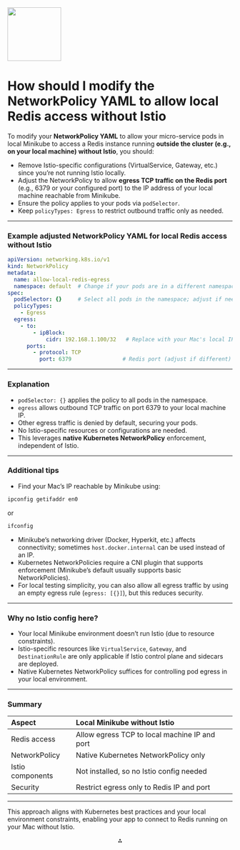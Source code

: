 <img src="https://r2cdn.perplexity.ai/pplx-full-logo-primary-dark%402x.png" class="logo" width="120"/>

# How should I modify the NetworkPolicy YAML to allow local Redis access without Istio

To modify your **NetworkPolicy YAML** to allow your micro-service pods in local Minikube to access a Redis instance running **outside the cluster (e.g., on your local machine)** **without Istio**, you should:

- Remove Istio-specific configurations (VirtualService, Gateway, etc.) since you’re not running Istio locally.
- Adjust the NetworkPolicy to allow **egress TCP traffic on the Redis port** (e.g., 6379 or your configured port) to the IP address of your local machine reachable from Minikube.
- Ensure the policy applies to your pods via `podSelector`.
- Keep `policyTypes: Egress` to restrict outbound traffic only as needed.

---

### Example adjusted NetworkPolicy YAML for local Redis access without Istio

```yaml
apiVersion: networking.k8s.io/v1
kind: NetworkPolicy
metadata:
  name: allow-local-redis-egress
  namespace: default  # Change if your pods are in a different namespace
spec:
  podSelector: {}     # Select all pods in the namespace; adjust if needed
  policyTypes:
    - Egress
  egress:
    - to:
        - ipBlock:
            cidr: 192.168.1.100/32   # Replace with your Mac's local IP accessible from Minikube
      ports:
        - protocol: TCP
          port: 6379                # Redis port (adjust if different)
```


---

### Explanation

- `podSelector: {}` applies the policy to all pods in the namespace.
- `egress` allows outbound TCP traffic on port 6379 to your local machine IP.
- Other egress traffic is denied by default, securing your pods.
- No Istio-specific resources or configurations are needed.
- This leverages **native Kubernetes NetworkPolicy** enforcement, independent of Istio.

---

### Additional tips

- Find your Mac’s IP reachable by Minikube using:

```bash
ipconfig getifaddr en0
```

or

```bash
ifconfig
```

- Minikube’s networking driver (Docker, Hyperkit, etc.) affects connectivity; sometimes `host.docker.internal` can be used instead of an IP.
- Kubernetes NetworkPolicies require a CNI plugin that supports enforcement (Minikube’s default usually supports basic NetworkPolicies).
- For local testing simplicity, you can also allow all egress traffic by using an empty egress rule (`egress: [{}]`), but this reduces security.

---

### Why no Istio config here?

- Your local Minikube environment doesn’t run Istio (due to resource constraints).
- Istio-specific resources like `VirtualService`, `Gateway`, and `DestinationRule` are only applicable if Istio control plane and sidecars are deployed.
- Native Kubernetes NetworkPolicy suffices for controlling pod egress in your local environment.

---

### Summary

| Aspect | Local Minikube without Istio |
| :-- | :-- |
| Redis access | Allow egress TCP to local machine IP and port |
| NetworkPolicy | Native Kubernetes NetworkPolicy only |
| Istio components | Not installed, so no Istio config needed |
| Security | Restrict egress only to Redis IP and port |


---

This approach aligns with Kubernetes best practices and your local environment constraints, enabling your app to connect to Redis running on your Mac without Istio.

<div style="text-align: center">⁂</div>

[^1]: https://istio.io/latest/docs/tasks/traffic-management/egress/egress-control/

[^2]: https://kubernetes.io/docs/concepts/services-networking/network-policies/

[^3]: https://github.com/istio/istio/issues/21964

[^4]: https://stackoverflow.com/questions/59780850/how-to-expose-redis-to-outside-with-istio-sidecar

[^5]: https://stackoverflow.com/questions/67185399/network-policy-among-pods

[^6]: https://engineering.sada.com/take-control-of-your-kubernetes-networking-with-istio-and-kiali-5a2520707f32

[^7]: https://github.com/istio/istio/issues/5453

[^8]: https://docs.redhat.com/en/documentation/red_hat_advanced_cluster_security_for_kubernetes/4.1/html/operating/manage-network-policies

